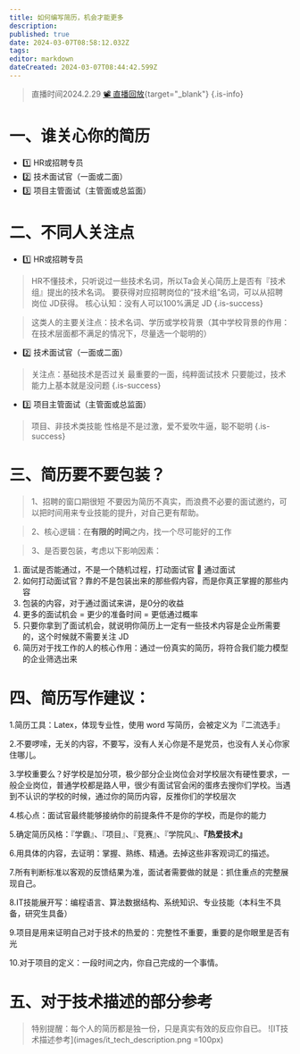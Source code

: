 ```yaml
---
title: 如何编写简历，机会才能更多
description: 
published: true
date: 2024-03-07T08:58:12.032Z
tags: 
editor: markdown
dateCreated: 2024-03-07T08:44:42.599Z
---
```


> 直播时间2024.2.29
> [📽 直播回放](https://www.haizeix.com/open/course/4){target="_blank"}
{.is-info}

# 一、谁关心你的简历
- :one: HR或招聘专员
- :two: 技术面试官（一面或二面）
- :three: 项目主管面试（主管面或总监面）

# 二、不同人关注点
- :one: HR或招聘专员
> HR不懂技术，只听说过一些技术名词，所以Ta会关心简历上是否有『技术组』提出的技术名词。
要获得对应招聘岗位的“技术组”名词，可以从招聘岗位 JD获得。
> 核心认知：没有人可以100%满足 JD
{.is-success}

> 这类人的主要关注点：技术名词、学历或学校背景（其中学校背景的作用：在技术层面都不满足的情况下，尽量选一个聪明的）

- :two: 技术面试官（一面或二面）
> 关注点：基础技术是否过关
> 最重要的一面，纯粹面试技术
> 只要能过，技术能力上基本就是没问题
{.is-success}

- :three: 项目主管面试（主管面或总监面）
> 项目、非技术类技能
性格是不是过激，爱不爱吹牛逼，聪不聪明
{.is-success}

# 三、简历要不要包装？
> 1、招聘的窗口期很短
不要因为简历不真实，而浪费不必要的面试邀约，可以把时间用来专业技能的提升，对自己更有帮助。

> 2、核心逻辑：在**有限的时间**之内，找一个尽可能好的工作

> 3、是否要包装，考虑以下影响因素：

1. 面试是否能通过，不是一个随机过程，打动面试官  通过面试
2. 如何打动面试官？靠的不是包装出来的那些假内容，而是你真正掌握的那些内容
3. 包装的内容，对于通过面试来讲，是0分的收益
4. 更多的面试机会 = 更少的准备时间 = 更低通过概率
5. 只要你拿到了面试机会，就说明你简历上一定有一些技术内容是企业所需要的，这个时候就不需要关注 JD
6. 简历对于找工作的人的核心作用：通过一份真实的简历，将符合我们能力模型的企业筛选出来

# 四、简历写作建议：

1.简历工具：Latex，体现专业性，使用 word 写简历，会被定义为『二流选手』

2.不要啰嗦，无关的内容，不要写，没有人关心你是不是党员，也没有人关心你家住哪儿。

3.学校重要么？好学校是加分项，极少部分企业岗位会对学校层次有硬性要求，一般企业岗位，普通学校都是路人甲，很少有面试官会闲的蛋疼去搜你们学校。当遇到不认识的学校的时候，通过你的简历内容，反推你们的学校层次

4.核心点：面试官最终能够接纳你的前提条件不是你的学校，而是你的能力

5.确定简历风格：『学霸』、『项目』、『竞赛』、『学院风』、**『热爱技术』**

6.用具体的内容，去证明：掌握、熟练、精通。去掉这些非客观词汇的描述。

7.所有判断标准以客观的反馈结果为准，面试者需要做的就是：抓住重点的完整展现自己。

8.IT技能展开写：编程语言、算法数据结构、系统知识、专业技能（本科生不具备，研究生具备）

9.项目是用来证明自己对于技术的热爱的：完整性不重要，重要的是你眼里是否有光

10.对于项目的定义：一段时间之内，你自己完成的一个事情。

# 五、对于技术描述的部分参考
> 特别提醒：每个人的简历都是独一份，只是真实有效的反应你自已。
![IT技术描述参考](images/it_tech_description.png =100px)
